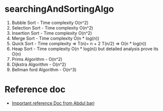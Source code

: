 # searchingAndSortingAlgo
  1. Bubble Sort - Time complexity O(n^2)
  2. Selection Sort - Time complexity O(n^2)
  3. Insertion Sort - Time complexity O(n^2)
  4. Merge Sort - Time complexity O(n * log(n))
  5. Quick Sort - Time complexity => T(n)= n + 2 T(n/2) => O(n * log(n))
  6. Heap Sort - Time complexity O(n * log(n)) but detailed analysis prove its O(n)
  7. Prims Algorithm - O(n^2)
  8. Dijkstra Algorithm - O(n^2)
  9. Bellman ford Algorithm - O(n^3)

# Reference doc
* [Important reference Doc from Abdul bari](https://www.youtube.com/playlist?list=PLDN4rrl48XKpZkf03iYFl-O29szjTrs_O)


